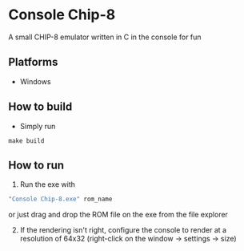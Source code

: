 # Console Chip-8
A small CHIP-8 emulator written in C in the console for fun

## Platforms
- Windows

## How to build
- Simply run
```Shell
make build
```

## How to run
1. Run the exe with
```PowerShell
"Console Chip-8.exe" rom_name
```
or just drag and drop the ROM file on the exe from the file explorer

2. If the rendering isn't right, configure the console to render at a resolution of 64x32 (right-click on the window -> settings -> size)
